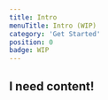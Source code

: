 ```yaml
---
title: Intro
menuTitle: Intro (WIP)
category: 'Get Started'
position: 0
badge: WIP
---
```


## I need content!